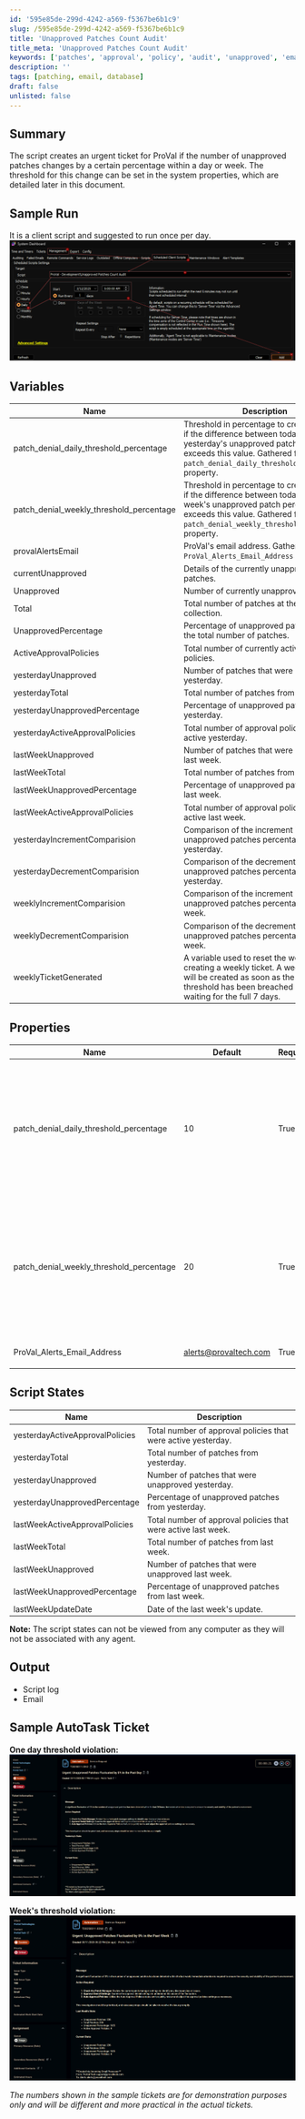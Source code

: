 ```yaml
---
id: '595e85de-299d-4242-a569-f5367be6b1c9'
slug: /595e85de-299d-4242-a569-f5367be6b1c9
title: 'Unapproved Patches Count Audit'
title_meta: 'Unapproved Patches Count Audit'
keywords: ['patches', 'approval', 'policy', 'audit', 'unapproved', 'email', 'proval', 'urgent']
description: ''
tags: [patching, email, database]
draft: false
unlisted: false
---
```


## Summary  

The script creates an urgent ticket for ProVal if the number of unapproved patches changes by a certain percentage within a day or week. The threshold for this change can be set in the system properties, which are detailed later in this document.

## Sample Run

It is a client script and suggested to run once per day.  
![Image1](<../../../static/img/cwa-script-unapproved-patches-count-audit/Image1.png>)

## Variables

| Name                           | Description |
|--------------------------------|-------------|
| patch_denial_daily_threshold_percentage | Threshold in percentage to create a ticket if the difference between today's and yesterday's unapproved patch percentage exceeds this value. Gathered from the `patch_denial_daily_threshold_percentage` property. |
| patch_denial_weekly_threshold_percentage | Threshold in percentage to create a ticket if the difference between today's and last week's unapproved patch percentage exceeds this value. Gathered from the `patch_denial_weekly_threshold_percentage` property. |
| provalAlertsEmail              | ProVal's email address. Gathered from the `ProVal_Alerts_Email_Address` property. |
| currentUnapproved              | Details of the currently unapproved patches. |
| Unapproved                     | Number of currently unapproved patches. |
| Total                          | Total number of patches at the time of collection. |
| UnapprovedPercentage           | Percentage of unapproved patches out of the total number of patches. |
| ActiveApprovalPolicies         | Total number of currently active approval policies. |
| yesterdayUnapproved            | Number of patches that were unapproved yesterday. |
| yesterdayTotal                 | Total number of patches from yesterday. |
| yesterdayUnapprovedPercentage  | Percentage of unapproved patches from yesterday. |
| yesterdayActiveApprovalPolicies| Total number of approval policies that were active yesterday. |
| lastWeekUnapproved             | Number of patches that were unapproved last week. |
| lastWeekTotal                  | Total number of patches from last week. |
| lastWeekUnapprovedPercentage   | Percentage of unapproved patches from last week. |
| lastWeekActiveApprovalPolicies | Total number of approval policies that were active last week. |
| yesterdayIncrementComparision  | Comparison of the increment in unapproved patches percentage from yesterday. |
| yesterdayDecrementComparision  | Comparison of the decrement in unapproved patches percentage from yesterday. |
| weeklyIncrementComparision     | Comparison of the increment in unapproved patches percentage from last week. |
| weeklyDecrementComparision     | Comparison of the decrement in unapproved patches percentage from last week. |
| weeklyTicketGenerated          | A variable used to reset the week after creating a weekly ticket. A weekly ticket will be created as soon as the weekly threshold has been breached instead of waiting for the full 7 days. |

## Properties

| Name | Default | Required | Description |
|------|---------|----------|-------------|
| patch_denial_daily_threshold_percentage |  10  |  True  | Threshold in percentage to create a ticket if the difference between today's and yesterday's unapproved patch percentage exceeds this value. |
| patch_denial_weekly_threshold_percentage | 20  |  True  | Threshold in percentage to create a ticket if the difference between today's and last week's unapproved patch percentage exceeds this value. |
| ProVal_Alerts_Email_Address              |  alerts@provaltech.com  | True | ProVal's email address |

## Script States

| Name                           | Description |
|--------------------------------|-------------|
| yesterdayActiveApprovalPolicies| Total number of approval policies that were active yesterday. |
| yesterdayTotal                 | Total number of patches from yesterday. |
| yesterdayUnapproved            | Number of patches that were unapproved yesterday. |
| yesterdayUnapprovedPercentage  | Percentage of unapproved patches from yesterday. |
| lastWeekActiveApprovalPolicies | Total number of approval policies that were active last week. |
| lastWeekTotal                  | Total number of patches from last week. |
| lastWeekUnapproved             | Number of patches that were unapproved last week. |
| lastWeekUnapprovedPercentage   | Percentage of unapproved patches from last week. |
| lastWeekUpdateDate             | Date of the last week's update. |

**Note:** The script states can not be viewed from any computer as they will not be associated with any agent.

## Output

- Script log
- Email

## Sample AutoTask Ticket

**One day threshold violation:**  
![SampleYesterdayTicket](<../../../static/img/cwa-script-unapproved-patches-count-audit/SampleYesterdayTicket.png>)

**Week's threshold violation:**  
![SampleLastWeekTicket](<../../../static/img/cwa-script-unapproved-patches-count-audit/SampleLastWeekTicket.png>)

*The numbers shown in the sample tickets are for demonstration purposes only and will be different and more practical in the actual tickets.*
